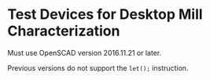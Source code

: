 # Test Devices for Desktop Mill Characterization
Must use OpenSCAD version 2016.11.21 or later.

Previous versions do not support the ``let();`` instruction.
